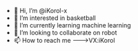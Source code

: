 - 👋 Hi, I’m @iKorol-x
- 👀 I’m interested in basketball
- 🌱 I’m currently learning machine learning
- 💞️ I’m looking to collaborate on robot
- 📫 How to reach me --->VX:iKorol

<!---
iKorol-x/iKorol-x is a ✨ special ✨ repository because its `README.md` (this file) appears on your GitHub profile.
You can click the Preview link to take a look at your changes.
--->
